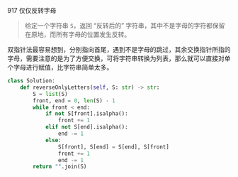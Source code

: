 917 仅仅反转字母

> 给定一个字符串 `S`，返回 “反转后的” 字符串，其中不是字母的字符都保留在原地，而所有字母的位置发生反转。

双指针法最容易想到，分别指向首尾，遇到不是字母的跳过，其余交换指针所指的字母，需要注意的是为了方便交换，可将字符串转换为列表，那么就可以直接对单个字母进行赋值，比字符串简单太多。

```python
class Solution:
    def reverseOnlyLetters(self, S: str) -> str:
        S = list(S)
        front, end = 0, len(S) - 1
        while front < end:
            if not S[front].isalpha():
                front += 1
            elif not S[end].isalpha():
                end -= 1
            else:
                S[front], S[end] = S[end], S[front]
                front += 1
                end -= 1
        return "".join(S)
```

